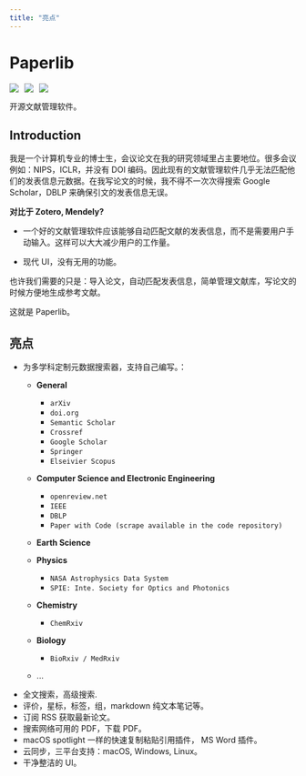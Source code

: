 ```yaml
---
title: "亮点"
---
```


# Paperlib

<div style="display: flex; margin-top: 15px">
<img style="margin-right: 10px" src="https://img.shields.io/badge/dynamic/json?label=Release&query=version&url=https://raw.githubusercontent.com/GeoffreyChen777/paperlib/master/package.json" />
<img style="margin-right: 10px" src="https://img.shields.io/github/license/GeoffreyChen777/paperlib" />
<img style="margin-right: 10px" src="https://img.shields.io/github/stars/GeoffreyChen777/paperlib" />
</div>

开源文献管理软件。

## Introduction

我是一个计算机专业的博士生，会议论文在我的研究领域里占主要地位。很多会议例如：NIPS，ICLR，并没有 DOI 编码。因此现有的文献管理软件几乎无法匹配他们的发表信息元数据。在我写论文的时候，我不得不一次次得搜索 Google Scholar，DBLP 来确保引文的发表信息无误。

**对比于 Zotero, Mendely?**

- 一个好的文献管理软件应该能够自动匹配文献的发表信息，而不是需要用户手动输入。这样可以大大减少用户的工作量。

- 现代 UI，没有无用的功能。

也许我们需要的只是：导入论文，自动匹配发表信息，简单管理文献库，写论文的时候方便地生成参考文献。

这就是 Paperlib。


## 亮点
- 为多学科定制元数据搜索器，支持自己编写。：
    -  **General**
        -  `arXiv`
        -  `doi.org`
        -  `Semantic Scholar`
        -  `Crossref`
        -  `Google Scholar`
        -  `Springer`
        -  `Elseivier Scopus`
    -  **Computer Science and Electronic Engineering**
        -  `openreview.net`
        -  `IEEE`
        -  `DBLP`
        -  `Paper with Code (scrape available in the code repository)`
    -  **Earth Science**
    -  **Physics**
        -  `NASA Astrophysics Data System`
        -  `SPIE: Inte. Society for Optics and Photonics`
    -  **Chemistry**
        -  `ChemRxiv`
    -  **Biology**
        -  `BioRxiv / MedRxiv`

    - ...
-  全文搜索，高级搜索.
-  评价，星标，标签，组，markdown 纯文本笔记等。
-  订阅 RSS 获取最新论文。
-  搜索网络可用的 PDF，下载 PDF。
-  macOS spotlight 一样的快速复制粘贴引用插件， MS Word 插件。
-  云同步，三平台支持：macOS, Windows, Linux。
-  干净整洁的 UI。
